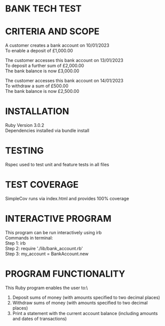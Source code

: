 # BANK TECH TEST

# CRITERIA AND SCOPE
A customer creates a bank account on 10/01/2023\
To enable a deposit of £1,000.00

The customer accesses this bank account on 13/01/2023\
To deposit a further sum of £2,000.00\
The bank balance is now £3,000.00

The customer accesses this bank account on 14/01/2023\
To withdraw a sum of £500.00\
The bank balance is now £2,500.00

# INSTALLATION
Ruby Version 3.0.2\
Dependencies installed via bundle install

# TESTING
Rspec used to test unit and feature tests in all files

# TEST COVERAGE
SimpleCov runs via index.html and provides 100% coverage

# INTERACTIVE PROGRAM
This program can be run interactively using irb\
Commands in terminal:\
Step 1: irb\
Step 2: require './lib/bank_account.rb'\
Step 3: my_account = BankAccount.new

# PROGRAM FUNCTIONALITY
This Ruby program enables the user to:\
1. Deposit sums of money (with amounts specified to two decimal places)
2. Withdraw sums of money (with amounts specified to two decimal places)
3. Print a statement with the current account balance (including amounts and dates of transactions)
